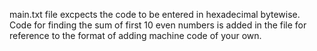 main.txt file excpects the code to be entered in hexadecimal bytewise. Code for finding the sum of first 10 even numbers is added in the file for reference to the format of adding machine code of your own.
